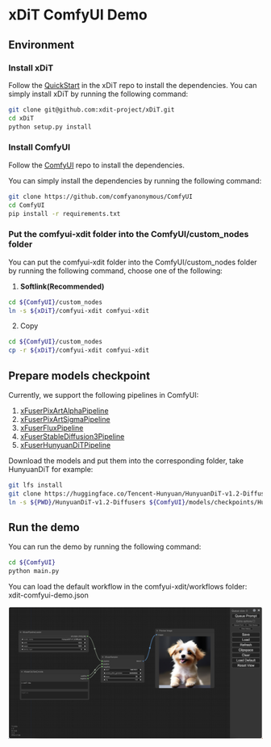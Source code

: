 # xDiT ComfyUI Demo
## Environment
### Install xDiT
Follow the [QuickStart](https://github.com/xdit-project/xDiT?tab=readme-ov-file#QuickStart) in the xDiT repo to install the dependencies. You can simply install xDiT by running the following command:
```bash
git clone git@github.com:xdit-project/xDiT.git
cd xDiT
python setup.py install
```

### Install ComfyUI
Follow the [ComfyUI](https://github.com/comfyanonymous/ComfyUI) repo to install the dependencies.

You can simply install the dependencies by running the following command:
```bash
git clone https://github.com/comfyanonymous/ComfyUI
cd ComfyUI
pip install -r requirements.txt
```

### Put the comfyui-xdit folder into the ComfyUI/custom_nodes folder
You can put the comfyui-xdit folder into the ComfyUI/custom_nodes folder by running the following command, choose one of the following:
1. **Softlink(Recommended)**
```bash
cd ${ComfyUI}/custom_nodes
ln -s ${xDiT}/comfyui-xdit comfyui-xdit
```
2. Copy
```bash
cd ${ComfyUI}/custom_nodes
cp -r ${xDiT}/comfyui-xdit comfyui-xdit
```

## Prepare models checkpoint
Currently, we support the following pipelines in ComfyUI:
1. [xFuserPixArtAlphaPipeline](https://huggingface.co/PixArt-alpha/PixArt-alpha)
2. [xFuserPixArtSigmaPipeline](https://huggingface.co/PixArt-alpha/PixArt-Sigma-XL-2-1024-MS)
3. [xFuserFluxPipeline](https://huggingface.co/black-forest-labs/FLUX.1-schnell)
4. [xFuserStableDiffusion3Pipeline](https://huggingface.co/stabilityai/stable-diffusion-3-medium-diffusers)
5. [xFuserHunyuanDiTPipeline](https://huggingface.co/Tencent-Hunyuan/HunyuanDiT-v1.2-Diffusers)

Download the models and put them into the corresponding folder, take HunyuanDiT for example:
```bash
git lfs install
git clone https://huggingface.co/Tencent-Hunyuan/HunyuanDiT-v1.2-Diffusers
ln -s ${PWD}/HunyuanDiT-v1.2-Diffusers ${ComfyUI}/models/checkpoints/HunyuanDiT-v1.2-Diffusers
```

## Run the demo
You can run the demo by running the following command:
```bash
cd ${ComfyUI}
python main.py
```

You can load the default workflow in the comfyui-xdit/workflows folder: xdit-comfyui-demo.json

![demo](img/demo.png)

